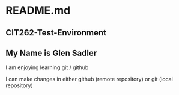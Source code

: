 # README.md

## CIT262-Test-Environment

## My Name is Glen Sadler

I am enjoying learning git / github

I can make changes in either github (remote repository) or git (local repository) 
